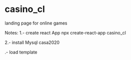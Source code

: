 # casino_cl
landing page for online games 

Notes:
1.- create react App
npx create-react-app casino_cl

2.- install Mysql
casa2020

.- load template



